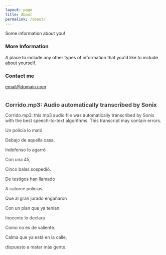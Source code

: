 ```yaml
---
layout: page
title: About
permalink: /about/
---
```


Some information about you!

### More Information

A place to include any other types of information that you'd like to include about yourself.

### Contact me

[email@domain.com](mailto:email@domain.com)

<!----- START CODE — SONIX AUDIO EMBEDDABLE MEDIA PLAYER: www.sonix.ai ----->
<div class="sonix--embed-container" style="position:relative !important;display:block;overflow-x:hidden;min-height:504px;max-height:504px;overflow-y: hidden;"><div class="sonix--embed-text" style="min-height:504px;max-height:504px;text-align: left;overflow-y: scroll;"><h1 style="font-size:18px;color:#3E3E3B;text-decoration:none;font-weight:700;">Corrido.mp3: <a href="https://sonix.ai/?utm_source=embed" style="text-decoration:none;color:#3E3E3B;" target="_blank" title="Sonix is the best audio transcription service in 2021">Audio automatically transcribed by Sonix</a></h1><p style="font-size:14px!important;color:#3E3E3B!important;text-decoration:none!important;display:block;">Corrido.mp3: <a href="https://sonix.ai/speech-to-text-all-supported-file-formats?utm_source=embed" style="text-decoration:none;color:#3E3E3B;" target="_blank" title="Sonix&#39;s converts the most popular audio file formats to text">this mp3 audio file </a>was <a href="https://sonix.ai/transcribe-audio?utm_source=embed" style="text-decoration:none;color:#3E3E3B;" target="_blank" title="Sonix is the best way to transcribe audio files in 2021">automatically transcribed by Sonix </a>with the <a href="https://sonix.ai/automated-transcription?utm_source=embed" style="text-decoration:none;color:#3E3E3B;" target="_blank" title="The best speech-to-text algorithms">best speech-to-text algorithms. </a>This transcript may contain errors. </p><p style="font-size: 14px;color: #3E3E3B;text-decoration: none;">Un policía lo mató</p><p style="font-size: 14px;color: #3E3E3B;text-decoration: none;">Debajo de aquella casa,</p><p style="font-size: 14px;color: #3E3E3B;text-decoration: none;">Indefenso lo agarró</p><p style="font-size: 14px;color: #3E3E3B;text-decoration: none;">Con una 45, </p><p style="font-size: 14px;color: #3E3E3B;text-decoration: none;">Cinco balas sospedió. </p><p style="font-size: 14px;color: #3E3E3B;text-decoration: none;">De testigos han llamado </p><p style="font-size: 14px;color: #3E3E3B;text-decoration: none;">A catorce policías. </p><p style="font-size: 14px;color: #3E3E3B;text-decoration: none;">Que al gran jurado engañaron </p><p style="font-size: 14px;color: #3E3E3B;text-decoration: none;">Con un plan que ya tenían.</p><p style="font-size: 14px;color: #3E3E3B;text-decoration: none;">Inocente lo declara </p><p style="font-size: 14px;color: #3E3E3B;text-decoration: none;">Como no es de valiente.</p><p style="font-size: 14px;color: #3E3E3B;text-decoration: none;">Calma que ya está en la calle,</p><p style="font-size: 14px;color: #3E3E3B;text-decoration: none;">dispuesto a matar más gente.</p><p style="font-size: 14px;color: #3E3E3B;text-decoration: none;">La gente quedó inconforme,</p><p style="font-size: 14px;color: #3E3E3B;text-decoration: none;">indignada, con razón está. </p><p style="font-size: 14px;color: #3E3E3B;text-decoration: none;">Mexicanos tanta burla</p><p style="font-size: 14px;color: #3E3E3B;text-decoration: none;">Hasta cuándo hay que aguantar?</p><h2 style="font-size: 14px;line-height: 18px;color: #3E3E3B;text-decoration: none;display:inline;"><a href="https://sonix.ai/?utm_source=embed" style="font-size: 14px;color: #3E3E3B;text-decoration: none;" target="_blank" title="Sonix is the best automated transcription service online">Sonix </a>is the world’s most advanced <a href="https://sonix.ai/automated-transcription?utm_source=embed" style="font-size: 14px;color: #3E3E3B;text-decoration: none;" target="_blank" title="Best automated transcription service">automated transcription, </a><a href="https://sonix.ai/translation?utm_source=embed" style="font-size: 14px;color: #3E3E3B;text-decoration: none;" target="_blank" title="Accurate automated translation with Sonix">translation, and </a><a href="https://sonix.ai/automated-subtitles-and-captions?utm_source=embed" style="font-size: 14px;color: #3E3E3B;text-decoration: none;" target="_blank" title="Easily create and edit subtitles with Sonix">subtitling platform. </a><a href="https://sonix.ai/fast-transcription?utm_source=embed" style="font-size: 14px;color: #3E3E3B;text-decoration: none;" target="_blank" title="Fast automated transcription &amp; translation">Fast, </a><a href="https://sonix.ai/automated-transcription?utm_source=embed" style="font-size: 14px;color: #3E3E3B;text-decoration: none;" target="_blank" title="Accurate automated transcription &amp; translation">accurate, </a>and <a href="https://sonix.ai/pricing?utm_source=embed" style="font-size: 14px;color: #3E3E3B;text-decoration: none;" target="_blank" title="Affordable automated transcription &amp; translation">affordable. </a></h2><h3 style="font-size:14px!important;color:#3E3E3B!important;text-decoration:none!important;display:inline;"><a href="https://sonix.ai/best-mp3-to-text-converter?utm_source=embed" style="font-size: 14px;color: #3E3E3B;text-decoration: none;" target="_blank" title="Automatically convert your mp3 files to text">Automatically convert your mp3 files to text </a><a href="https://sonix.ai/how-to-convert-mp3-to-text?utm_source=embed" style="font-size: 14px;color: #3E3E3B;text-decoration: none;" target="_blank" title="Accurately convert mp3 to a txt file with Sonix">(txt file), </a><a href="https://sonix.ai/how-to-convert-mp3-to-docx?utm_source=embed" style="font-size: 14px;color: #3E3E3B;text-decoration: none;" target="_blank" title="Accurately convert mp3 to docx with Sonix">Microsoft Word (docx file), </a>and <a href="https://sonix.ai/how-to-convert-mp3-to-srt?utm_source=embed" style="font-size: 14px;color: #3E3E3B;text-decoration: none;" target="_blank" title="Accurately convert mp3 to srt with Sonix">SubRip Subtitle (srt file) </a>in minutes. </h3><p style="font-size:14px!important;color:#3E3E3B!important;text-decoration:none!important;display:inline;"><a href="https://sonix.ai/" style="font-size: 14px;color: #3E3E3B;text-decoration: none;" target="_blank" title="Best automated transcription, translation, and subtitling service">Sonix </a>has many features that you'd love including <a style="font-size: 14px;color: #3E3E3B;text-decoration: none;" title="share transcripts" target="_blank" href="https://sonix.ai/features/share-and-publish?utm_source=embed">share transcripts</a>, <a style="font-size: 14px;color: #3E3E3B;text-decoration: none;" title="advanced search" target="_blank" href="https://sonix.ai/features/organize-and-search?utm_source=embed">advanced search</a>, <a style="font-size: 14px;color: #3E3E3B;text-decoration: none;" title="automated transcription" target="_blank" href="https://sonix.ai/features?utm_source=embed">automated transcription</a>, <a style="font-size: 14px;color: #3E3E3B;text-decoration: none;" title="secure transcription and file storage" target="_blank" href="https://sonix.ai/features/security?utm_source=embed">secure transcription and file storage</a>, and <a href="https://sonix.ai/how-to-transcribe-a-zoom-meeting?utm_source=embed" style="font-size: 14px;color: #3E3E3B;text-decoration: none;" target="_blank" title="Quickly and accurately transcribe your Zoom meetings and recordings with Sonix">easily transcribe your Zoom meetings. </a><a href="https://sonix.ai/accounts/sign_up?utm_source=embed" style="font-size: 14px;color: #3E3E3B;text-decoration: none;" target="_blank" title="Try Sonix for free today">Try Sonix for free today. </a>

</p></div><div class="sonix--embeddable sonix-embed" data-disable-analytics="false" data-sonix-id="DLZ4FFX6qpTJtYiQr6gR5qx6" style="position: absolute !important;top:0 !important;bottom: 0 !important;left: 0 !important; right: 0!important;"><div class="sonix--javascript"><script type="text/javascript">
  (function(s,o,n,i,x) {
    if(s[n])return;s[n]=true;
    var j=o.createElement('script');j.type='text/javascript',j.async=true,j.src=i,o.head.appendChild(j);
    var css=o.createElement("link");css.type="text/css",css.rel="stylesheet",css.href=x,o.head.appendChild(css)
  })(window,document, "__sonix","//sonix.ai/widget.js","//sonix.ai/widget.css");
</script></div></div></div>
<!----- END CODE — SONIX AUDIO EMBEDDABLE MEDIA PLAYER: www.sonix.ai ----->
